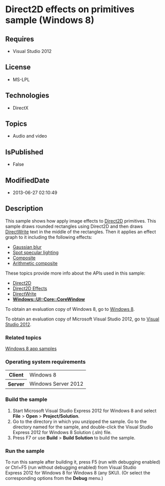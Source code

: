 # Direct2D effects on primitives sample (Windows 8)
## Requires
* Visual Studio 2012
## License
* MS-LPL
## Technologies
* DirectX
## Topics
* Audio and video
## IsPublished
* False
## ModifiedDate
* 2013-06-27 02:10:49
## Description

<div id="mainSection">
<p>This sample shows how apply image effects to <a href="http://msdn.microsoft.com/library/windows/apps/dd370990">
Direct2D</a> primitives. This sample draws rounded rectangles using Direct2D and then draws
<a href="http://msdn.microsoft.com/library/windows/apps/dd371554">DirectWrite</a> text in the middle of the rectangles. Then it applies an effect graph to it including the following effects:</p>
<p></p>
<ul>
<li><a href="http://msdn.microsoft.com/library/windows/apps/hh706338">Gaussian blur</a>
</li><li><a href="http://msdn.microsoft.com/library/windows/apps/hh706371">Spot specular lighting</a>
</li><li><a href="http://msdn.microsoft.com/library/windows/apps/hh706320">Composite</a>
</li><li><a href="http://msdn.microsoft.com/library/windows/apps/hh706311">Arithmetic composite</a>
</li></ul>
<p></p>
<p>These topics provide more info about the APIs used in this sample:</p>
<ul>
<li><a href="http://msdn.microsoft.com/library/windows/apps/dd370990">Direct2D</a>
</li><li><a href="http://msdn.microsoft.com/library/windows/apps/hh706327">Direct2D Effects</a>
</li><li><a href="http://msdn.microsoft.com/library/windows/apps/dd371554">DirectWrite</a>
</li><li><a href="http://msdn.microsoft.com/library/windows/apps/br208225"><b>Windows::UI::Core::CoreWindow</b></a>
</li></ul>
<p></p>
<p>To obtain an evaluation copy of Windows&nbsp;8, go to <a href="http://go.microsoft.com/fwlink/p/?linkid=241655">
Windows&nbsp;8</a>.</p>
<p>To obtain an evaluation copy of Microsoft Visual Studio&nbsp;2012, go to <a href="http://go.microsoft.com/fwlink/p/?linkid=241656">
Visual Studio&nbsp;2012</a>.</p>
<h3><a id="related_topics"></a>Related topics</h3>
<dl><dt><a href="http://go.microsoft.com/fwlink/p/?LinkID=227694">Windows 8 app samples</a>
</dt></dl>
<h3>Operating system requirements</h3>
<table>
<tbody>
<tr>
<th>Client</th>
<td><dt>Windows&nbsp;8 </dt></td>
</tr>
<tr>
<th>Server</th>
<td><dt>Windows Server&nbsp;2012 </dt></td>
</tr>
</tbody>
</table>
<h3>Build the sample</h3>
<ol>
<li>Start Microsoft Visual Studio Express&nbsp;2012 for Windows&nbsp;8 and select <b>File</b> &gt;
<b>Open</b> &gt; <b>Project/Solution</b>. </li><li>Go to the directory in which you unzipped the sample. Go to the directory named for the sample, and double-click the Visual Studio Express&nbsp;2012 for Windows&nbsp;8 Solution (.sln) file.
</li><li>Press F7 or use <b>Build</b> &gt; <b>Build Solution</b> to build the sample. </li></ol>
<h3>Run the sample</h3>
<p>To run this sample after building it, press F5 (run with debugging enabled) or Ctrl&#43;F5 (run without debugging enabled) from Visual Studio Express&nbsp;2012 for Windows&nbsp;8 for Windows&nbsp;8 (any SKU). (Or select the corresponding options from the
<b>Debug</b> menu.)</p>
</div>
